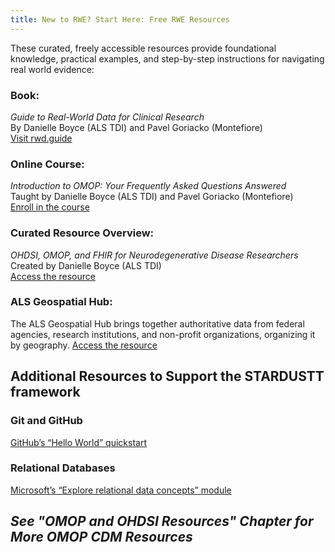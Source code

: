 ```yaml
---
title: New to RWE? Start Here: Free RWE Resources
---
```


These curated, freely accessible resources provide foundational knowledge, practical examples, and step-by-step instructions for navigating real world evidence:

### **Book:**  
  *Guide to Real-World Data for Clinical Research*  
  By Danielle Boyce (ALS TDI) and Pavel Goriacko (Montefiore)  
  [Visit rwd.guide](https://rwd.guide/)

### **Online Course:**  
  *Introduction to OMOP: Your Frequently Asked Questions Answered*  
  Taught by Danielle Boyce (ALS TDI) and Pavel Goriacko (Montefiore)  
  [Enroll in the course](https://ilearn.tuftsctsi.org/product?catalog=D1RS_2025_18)

### **Curated Resource Overview:**  
  *OHDSI, OMOP, and FHIR for Neurodegenerative Disease Researchers*  
  Created by Danielle Boyce (ALS TDI)  
  [Access the resource](https://view.genially.com/6655cfe3a5fcfd00138cc914/interactive-content-ohdsi-omop-and-fhir-for-neurodegenerative-disease-researchers)

### **ALS Geospatial Hub:**
  The ALS Geospatial Hub brings together authoritative data from federal agencies, research institutions, and non-profit organizations, organizing it by geography. 
  [Access the resource](https://als-geospatial-hub-nonprofit.hub.arcgis.com/)


## Additional Resources to Support the STARDUSTT framework
### Git and GitHub
  [GitHub’s “Hello World” quickstart](https://docs.github.com/en/get-started/quickstart/hello-world)


### Relational Databases
  [Microsoft’s “Explore relational data concepts” module](https://learn.microsoft.com/en-us/training/modules/explore-relational-data-offerings/)


## ***See "OMOP and OHDSI Resources" Chapter for More OMOP CDM Resources***